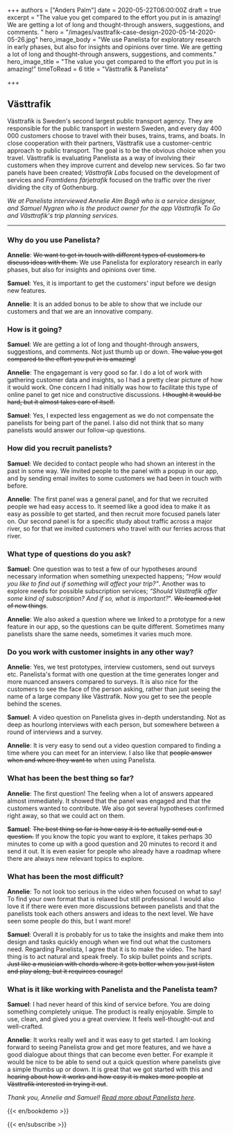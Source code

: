 +++
authors = ["Anders Palm"]
date = 2020-05-22T06:00:00Z
draft = true
excerpt = "The value you get compared to the effort you put in is amazing! We are getting a lot of long and thought-through answers, suggestions, and comments. "
hero = "/images/vasttrafik-case-design-2020-05-14-2020-05-26.jpg"
hero_image_body = "We use Panelista for exploratory research in early phases, but also for insights and opinions over time. We are getting a lot of long and thought-through answers, suggestions, and comments."
hero_image_title = "The value you get compared to the effort you put in is amazing!"
timeToRead = 6
title = "Västtrafik & Panelista"

+++
## Västtrafik

Västtrafik is Sweden's second largest public transport agency. They are responsible for the public transport in western Sweden, and every day 400 000 customers choose to travel with their buses, trains, trams, and boats. In close cooperation with their partners, Västtrafik use a customer-centric approach to public transport. The goal is to be the obvious choice when you travel. Västtrafik is evaluating Panelista as a way of involving their customers when they improve current and develop new services. So far two panels have been created; _Västtrafik Labs_ focused on the development of services and _Framtidens färjetrafik_ focused on the traffic over the river dividing the city of Gothenburg.

_We at Panelista interviewed Annelie Alm Bagå who is a service designer, and Samuel Nygren who is the product owner for the app Västtrafik To Go and Västtrafik's trip planning services._

***

### Why do you use Panelista?

**Annelie**: ~~We want to get in touch with different types of customers to discuss ideas with them.~~ We use Panelista for exploratory research in early phases, but also for insights and opinions over time.

**Samuel**: Yes, it is important to get the customers' input before we design new features.

**Annelie**: It is an added bonus to be able to show that we include our customers and that we are an innovative company.

### How is it going?

**Samuel**: We are getting a lot of long and thought-through answers, suggestions, and comments. Not just thumb up or down. ~~The value you get compared to the effort you put in is amazing!~~

**Annelie**: The engagemant is very good so far. I do a lot of work with gathering customer data and insights, so I had a pretty clear picture of how it would work. One concern I had initially was how to facilitate this type of online panel to get nice and constructive discussions. ~~I thought it would be hard, but it almost takes care of itself.~~

**Samuel**: Yes, I expected less engagement as we do not compensate the panelists for being part of the panel. I also did not think that so many panelists would answer our follow-up questions.

### How did you recruit panelists?

**Samuel**: We decided to contact people who had shown an interest in the past in some way. We invited people to the panel with a popup in our app, and by sending email invites to some customers we had been in touch with before. 

**Annelie**: The first panel was a general panel, and for that we recruited people we had easy access to. It seemed like a good idea to make it as easy as possible to get started, and then recruit more focused panels later on. Our second panel is for a specific study about traffic across a major river, so for that we invited customers who travel with our ferries across that river.

### What type of questions do you ask?

**Samuel**: One question was to test a few of our hypotheses around necessary information when something unexpected happens; _“How would you like to find out if something will affect your trip?”_. Another was to explore needs for possible subscription services; _“Should Västtrafik offer some kind of subscription? And if so, what is important?_". ~~We learned a lot of new things~~.

**Annelie**: We also asked a question where we linked to a prototype for a new feature in our app, so the questions can be quite different. Sometimes many panelists share the same needs, sometimes it varies much more.

### Do you work with customer insights in any other way?

**Annelie**: Yes, we test prototypes, interview customers, send out surveys etc. Panelista's format with one question at the time generates longer and more nuanced answers compared to surveys. It is also nice for the customers to see the face of the person asking, rather than just seeing the name of a large company like Västtrafik. Now you get to see the people behind the scenes. 

**Samuel**: A video question on Panelista gives in-depth understanding. Not as deep as hourlong interviews with each person, but somewhere between a round of interviews and a survey. 

**Annelie**: It is very easy to send out a video question compared to finding a time where you can meet for an interview. I also like that ~~people answer when and where they want to~~ when using Panelista.

### What has been the best thing so far?

**Annelie**: The first question! The feeling when a lot of answers appeared almost immediately. It showed that the panel was engaged and that the customers wanted to contribute. We also got several hypotheses confirmed right away, so that we could act on them.

**Samuel**: ~~The best thing so far is how easy it is to actually send out a question.~~ If you know the topic you want to explore, it takes perhaps 30 minutes to come up with a good question and 20 minutes to record it and send it out. It is even easier for people who already have a roadmap where there are always new relevant topics to explore. 

### What has been the most difficult?

**Annelie**: To not look too serious in the video when focused on what to say! To find your own format that is relaxed but still professional. I would also love it if there were even more discussions between panelists and that the panelists took each others answers and ideas to the next level. We have seen some people do this, but I want more!

**Samuel**: Overall it is probably for us to take the insights and make them into design and tasks quickly enough when we find out what the customers need. Regarding Panelista, I agree that it is to make the video. The hard thing is to act natural and speak freely. To skip bullet points and scripts. ~~Just like a musician with chords where it gets better when you just listen and play along, but it requirees courage!~~

### What is it like working with Panelista and the Panelista team?

**Samuel**: I had never heard of this kind of service before. You are doing something completely unique. The product is really enjoyable. Simple to use, clean, and gived you a great overview. It feels well-thought-out and well-crafted.

**Annelie**: It works really well and it was easy to get started. I am looking forward to seeing Panelista grow and get more features, and we have a good dialogue about things that can become even better. For example it would be nice to be able to send out a quick question where panelists give a simple thumbs up or down. It is great that we got started with this and ~~hearing about how it works and how easy it is makes more people at Västtrafik interested in trying it out~~.

_Thank you, Annelie and Samuel!_ [_Read more about Panelista here_](https://panelista.com "Panelista").

{{< en/bookdemo >}}

{{< en/subscribe >}}